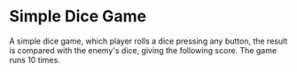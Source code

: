 # Simple Dice Game
A simple dice game, which player rolls a dice pressing any button, the result is compared with the enemy's dice, giving the following score. The game runs 10 times.
